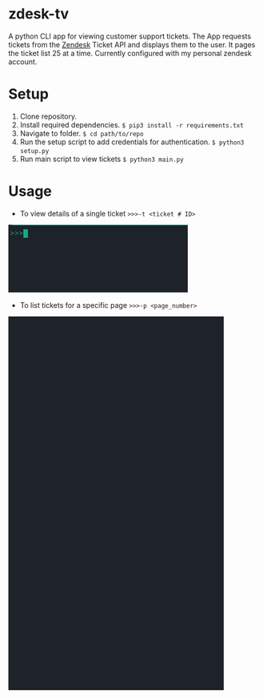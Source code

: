 # zdesk-tv
A python CLI app for viewing customer support tickets. The App requests tickets from the [Zendesk](https://www.zendesk.com/) Ticket API and displays them to the user. It pages the ticket list 25 at a time. Currently configured with my personal zendesk account. 
 

# Setup
1. Clone repository. 
2. Install required dependencies. `$ pip3 install -r requirements.txt`
3. Navigate to folder. `$ cd path/to/repo` 
4. Run the setup script to add credentials for authentication. `$ python3 setup.py`
5. Run main script to view tickets `$ python3 main.py`

# Usage

* To view details of a single ticket `>>>-t <ticket # ID>`

![Alt Text](ticket1.gif)

* To list tickets for a specific page `>>>-p <page_number>`

![Alt Text](page2.gif)



